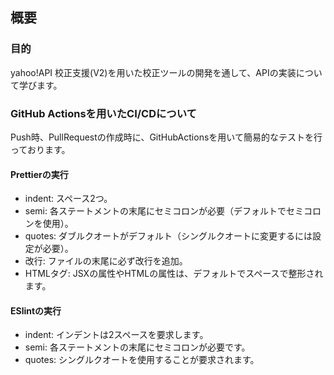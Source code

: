 ## 概要

### 目的
yahoo!API 校正支援(V2)を用いた校正ツールの開発を通して、APIの実装について学びます。

### GitHub Actionsを用いたCI/CDについて
Push時、PullRequestの作成時に、GitHubActionsを用いて簡易的なテストを行っております。

#### Prettierの実行
- indent: スペース2つ。
- semi: 各ステートメントの末尾にセミコロンが必要（デフォルトでセミコロンを使用）。
- quotes: ダブルクオートがデフォルト（シングルクオートに変更するには設定が必要）。
- 改行: ファイルの末尾に必ず改行を追加。
- HTMLタグ: JSXの属性やHTMLの属性は、デフォルトでスペースで整形されます。

#### ESlintの実行
- indent: インデントは2スペースを要求します。
- semi: 各ステートメントの末尾にセミコロンが必要です。
- quotes: シングルクオートを使用することが要求されます。
